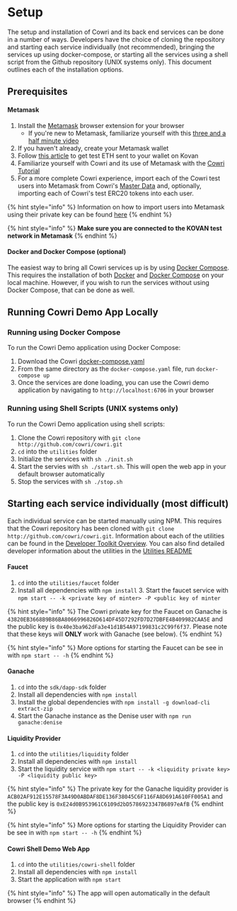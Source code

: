 # Setup

The setup and installation of Cowri and its back end services can be done in a number of ways. Developers have the choice of cloning the repository and starting each service individually \(not recommended\), bringing the services up using docker-compose, or starting all the services using a shell script from the Github repository \(UNIX systems only\). This document outlines each of the installation options.

## Prerequisites

#### **Metamask**

1. Install the [Metamask](https://metamask.io/) browser extension for your browser
   * If you're new to Metamask, familiarize yourself with this [three and a half minute video](https://youtu.be/ZIGUC9JAAw8)
2. If you haven't already, create your Metamask wallet
3. Follow [this article](https://blog.chronologic.network/how-to-get-eth-and-day-on-the-kovan-test-network-f2190076052a) to get test ETH sent to your wallet on Kovan
4. Familiarize yourself with Cowri and its use of Metamask with the [Cowri Tutorial](../cowri-user-guide/1-user-tutorial.md)
5. For a more complete Cowri experience, import each of the Cowri test users into Metamask from Cowri's [Master Data](https://github.com/cowri/cowri-docs/tree/ee67cd05b68e99ed75c2cf128a218c50422db9f8/cowri-developer-guide/masterdata/README.md) and, optionally, importing each of Cowri's test ERC20 tokens into each user. 

{% hint style="info" %}
Information on how to import users into Metamask using their private key can be found [here](https://medium.com/publicaio/how-import-a-wallet-to-your-metamask-account-dcaba25e558d)
{% endhint %}

{% hint style="info" %}
**Make sure you are connected to the KOVAN test network in Metamask**
{% endhint %}

#### **Docker and Docker Compose \(optional\)**

The easiest way to bring all Cowri services up is by using [Docker Compose](https://docs.docker.com/compose/). This requires the installation of both [Docker](https://docs.docker.com/install/) and [Docker Compose](https://docs.docker.com/compose/install/) on your local machine. However, if you wish to run the services without using Docker Compose, that can be done as well.

## Running Cowri Demo App Locally

### Running using Docker Compose

To run the Cowri Demo application using Docker Compose:

1. Download the Cowri [docker-compose.yaml](http://download.cowri.io/docker-compose.yaml)
2. From the same directory as the `docker-compose.yaml` file, run `docker-compose up`
3. Once the services are done loading, you can use the Cowri demo application by navigating to `http://localhost:6706` in your browser

### Running using Shell Scripts \(UNIX systems only\)

To run the Cowri Demo application using shell scripts:

1. Clone the Cowri repository with `git clone http://github.com/cowri/cowri.git`
2. `cd` into the `utilities` folder
3. Initialize the services with `sh ./init.sh`
4. Start the servies with `sh ./start.sh`. This will open the web app in your default browser automatically
5. Stop the services with `sh ./stop.sh`

## Starting each service individually \(most difficult\)

Each individual service can be started manually using NPM. This requires that the Cowri repository has been cloned with `git clone http://github.com/cowri/cowri.git`. Information about each of the utilities can be found in the [Developer Toolkit Overview](https://github.com/cowri/cowri-docs/tree/ee67cd05b68e99ed75c2cf128a218c50422db9f8/cowri-developer-guide/developerguide/README.md). You can also find detailed developer information about the utilities in the [Utilities README](https://github.com/cowri/cowri/blob/master/utilities/README.md)

#### **Faucet** 

1. `cd` into the `utilities/faucet` folder 
2. Install all dependencies with `npm install` 3. Start the faucet service with `npm start -- -k <private key of minter> -P <public key of minter`

{% hint style="info" %}
The Cowri private key for the Faucet on Ganache is `43820EB3668B9B86BA8066996826D614DF45D7292FD7D27DBFE4B409982CAA5E` and the public key is `0x40e3ba962dFa3e41d1B54A97199831c2C99f6f37`. Please note that these keys will **ONLY** work with Ganache \(see below\).
{% endhint %}

{% hint style="info" %}
More options for starting the Faucet can be see in with `npm start -- -h`
{% endhint %}

#### **Ganache** 

1.  `cd` into the `sdk/dapp-sdk` folder 
2.  Install all dependencies with `npm install`
3. Install the global dependencies with `npm install -g download-cli extract-zip` 
4. Start the Ganache instance as the Denise user with `npm run ganache:denise`

#### **Liquidity Provider** 

1. `cd` into the `utilities/liquidity` folder
2. Install all dependencies with `npm install`
3. Start the liquidity service with `npm start -- -k <liquidity private key> -P <liquidity public key>`

{% hint style="info" %}
The private key for the Ganache liquidity provider is `ACB02AF912E15578F3A49D0ABDAF8DE136F38045C6F116FA8D691A610FF005A1` and the public key is `0xE24d0B953961C6109d2bD5786923347B6897eAfB`
{% endhint %}

{% hint style="info" %}
More options for starting the Liquidity Provider can be see in with `npm start -- -h`
{% endhint %}

#### **Cowri Shell Demo Web App**

1. `cd` into the `utilities/cowri-shell` folder
2. Install all dependencies with `npm install`
3. Start the application with `npm start`

{% hint style="info" %}
The app will open automatically in the default browser
{% endhint %}

